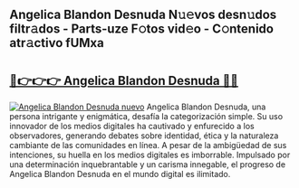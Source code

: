 ## Angelica Blandon Desnuda N𝚞𝚎vos desn𝚞dos filtr𝚊dos - Parts-uze F𝚘tos vid𝚎o - C𝚘ntenido atr𝚊ctivo fUMxa

# <h2><a href="http://mbduw2a.tromn.icu/?c=Angelica+Blandon+Desnuda">🔗👉👉👉 Angelica Blandon Desnuda 🔗🔗</a></h2>

[![Angelica Blandon Desnuda nuevo](https://i.imgur.com/pEAQMta.gif)](http://mbduw2a.tromn.icu/?c=Angelica+Blandon+Desnuda)
Angelica Blandon Desnuda, una persona intrigante y enigmática, desafía la categorización simple. Su uso innovador de los medios digitales ha cautivado y enfurecido a los observadores, generando debates sobre identidad, ética y la naturaleza cambiante de las comunidades en línea. A pesar de la ambigüedad de sus intenciones, su huella en los medios digitales es imborrable. Impulsado por una determinación inquebrantable y un carisma innegable, el progreso de Angelica Blandon Desnuda en el mundo digital es ilimitado.
